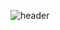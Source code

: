 ![header](https://capsule-render.vercel.app/api?type=waving&color=auto&height=200&section=header&text=JunYeong%20Park&fontSize=40&animation=fadeIn&fontAlign=70)
